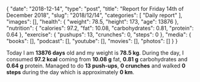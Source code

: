 {
    "date": "2018-12-14",
    "type": "post",
    "title": "Report for Friday 14th of December 2018",
    "slug": "2018\/12\/14",
    "categories": [
        "Daily report"
    ],
    "images": [],
    "health": {
        "weight": 78.5,
        "height": 173,
        "age": 13876
    },
    "nutrition": {
        "calories": 97.2,
        "fat": 10.08,
        "carbohydrates": 0.81,
        "protein": 0.64
    },
    "exercise": {
        "pushups": 13,
        "crunches": 0,
        "steps": 0
    },
    "media": {
        "books": [],
        "podcast": [],
        "youtube": [],
        "movies": [],
        "photos": []
    }
}

Today I am <strong>13876 days</strong> old and my weight is <strong>78.5 kg</strong>. During the day, I consumed <strong>97.2 kcal</strong> coming from <strong>10.08 g</strong> fat, <strong>0.81 g</strong> carbohydrates and <strong>0.64 g</strong> protein. Managed to do <strong>13 push-ups</strong>, <strong>0 crunches</strong> and walked <strong>0 steps</strong> during the day which is approximately <strong>0 km</strong>.